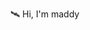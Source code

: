 🛰 Hi, I'm maddy

<!---
michecode/michecode is a ✨ special ✨ repository because its `README.md` (this file) appears on your GitHub profile.
You can click the Preview link to take a look at your changes.
--->
